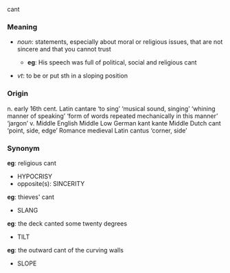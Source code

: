 cant
### Meaning
+ _noun_: statements, especially about moral or religious issues, that are not sincere and that you cannot trust
	+ __eg__: His speech was full of political, social and religious cant

+ _vt_: to be or put sth in a sloping position

### Origin

n. early 16th cent. Latin cantare ‘to sing’ ‘musical sound, singing’ ‘whining manner of speaking’ ‘form of words repeated mechanically in this manner’ ‘jargon’
v. Middle English Middle Low German kant kante Middle Dutch cant ‘point, side, edge’ Romance medieval Latin cantus ‘corner, side’

### Synonym

__eg__: religious cant

+ HYPOCRISY
+ opposite(s): SINCERITY

__eg__: thieves' cant

+ SLANG

__eg__: the deck canted some twenty degrees

+ TILT

__eg__: the outward cant of the curving walls

+ SLOPE


